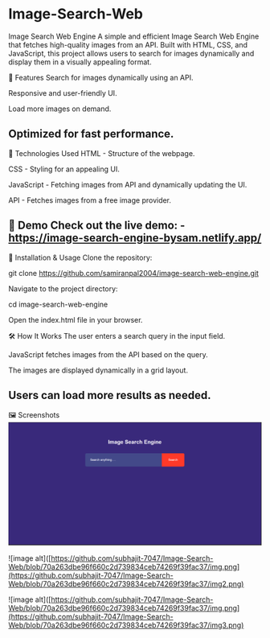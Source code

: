 # Image-Search-Web

Image Search Web Engine
A simple and efficient Image Search Web Engine that fetches high-quality images from an API. Built with HTML, CSS, and JavaScript, this project allows users to search for images dynamically and display them in a visually appealing format.

🚀 Features
Search for images dynamically using an API.

Responsive and user-friendly UI.

Load more images on demand.

Optimized for fast performance.
-----------------------------------------------------------------------------------------------------------

🔧 Technologies Used
HTML - Structure of the webpage.

CSS - Styling for an appealing UI.

JavaScript - Fetching images from API and dynamically updating the UI.

API - Fetches images from a free image provider.

📸 Demo
Check out the live demo: - https://image-search-engine-bysam.netlify.app/
----------------------------------------------------------------------------------------------------------

📂 Installation & Usage
Clone the repository:

git clone https://github.com/samiranpal2004/image-search-web-engine.git

Navigate to the project directory:

cd image-search-web-engine

Open the index.html file in your browser.

🛠️ How It Works
The user enters a search query in the input field.

JavaScript fetches images from the API based on the query.

The images are displayed dynamically in a grid layout.

Users can load more results as needed.
------------------------------------------------------------------------------------------------------------

🖼️ Screenshots
![image alt](https://github.com/subhajit-7047/Image-Search-Web/blob/70a263dbe96f660c2d739834ceb74269f39fac37/img.png)

![image alt]([https://github.com/subhajit-7047/Image-Search-Web/blob/70a263dbe96f660c2d739834ceb74269f39fac37/img.png](https://github.com/subhajit-7047/Image-Search-Web/blob/70a263dbe96f660c2d739834ceb74269f39fac37/img2.png)

![image alt]([https://github.com/subhajit-7047/Image-Search-Web/blob/70a263dbe96f660c2d739834ceb74269f39fac37/img.png](https://github.com/subhajit-7047/Image-Search-Web/blob/70a263dbe96f660c2d739834ceb74269f39fac37/img3.png)





